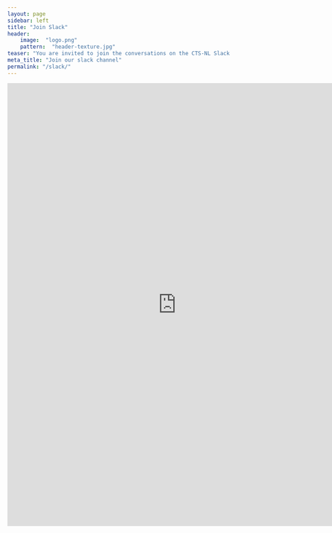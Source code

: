 ```yaml
---
layout: page
sidebar: left
title: "Join Slack"
header:
    image:  "logo.png"
    pattern:  "header-texture.jpg"
teaser: "You are invited to join the conversations on the CTS-NL Slack. To start we will need your email address, and optionally your name. Once we receive your request we will send an invite to your email address."
meta_title: "Join our slack channel"
permalink: "/slack/"
---
```

<iframe src="https://docs.google.com/forms/d/e/1FAIpQLSflbZm64vsxdqkFX7iX1QuNmOB7vvg7c46HCL4VzBaNpCXUfg/viewform?embedded=true" width="760" height="1000" frameborder="0" marginheight="0" marginwidth="0">Loading Form...</iframe>
